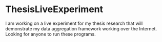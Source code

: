 ThesisLiveExperiment
====================

I am working on a live experiment for my thesis research that will demonstrate my data aggregation framework working over the Internet.  Looking for anyone to run these programs.
